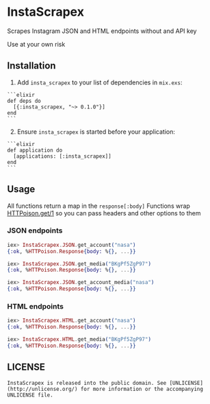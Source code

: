 # InstaScrapex

Scrapes Instagram JSON and HTML endpoints without and API key

Use at your own risk

## Installation

  1. Add `insta_scrapex` to your list of dependencies in `mix.exs`:

    ```elixir
    def deps do
      [{:insta_scrapex, "~> 0.1.0"}]
    end
    ```

  2. Ensure `insta_scrapex` is started before your application:

    ```elixir
    def application do
      [applications: [:insta_scrapex]]
    end
    ```

## Usage
  All functions return a map in the `response[:body]`
  Functions wrap [HTTPoison.get/1](https://hexdocs.pm/httpoison/HTTPoison.html#get/3) so you can pass headers and other options to them

### JSON endpoints

  ```elixir
  iex> InstaScrapex.JSON.get_account("nasa")
  {:ok, %HTTPoison.Response{body: %{}, ...}}
  ````

  ```elixir
  iex> InstaScrapex.JSON.get_media("BKgPf5ZgP97")
  {:ok, %HTTPoison.Response{body: %{}, ...}}
  ````

  ```elixir
  iex> InstaScrapex.JSON.get_account_media("nasa")
  {:ok, %HTTPoison.Response{body: %{}, ...}}
  ````

### HTML endpoints

  ```elixir
  iex> InstaScrapex.HTML.get_account("nasa")
  {:ok, %HTTPoison.Response{body: %{}, ...}}
  ````

  ```elixir
  iex> InstaScrapex.HTML.get_media("BKgPf5ZgP97")
  {:ok, %HTTPoison.Response{body: %{}, ...}}
  ````

## LICENSE
	InstaScrapex is released into the public domain. See [UNLICENSE](http://unlicense.org/) for more information or the accompanying UNLICENSE file.
